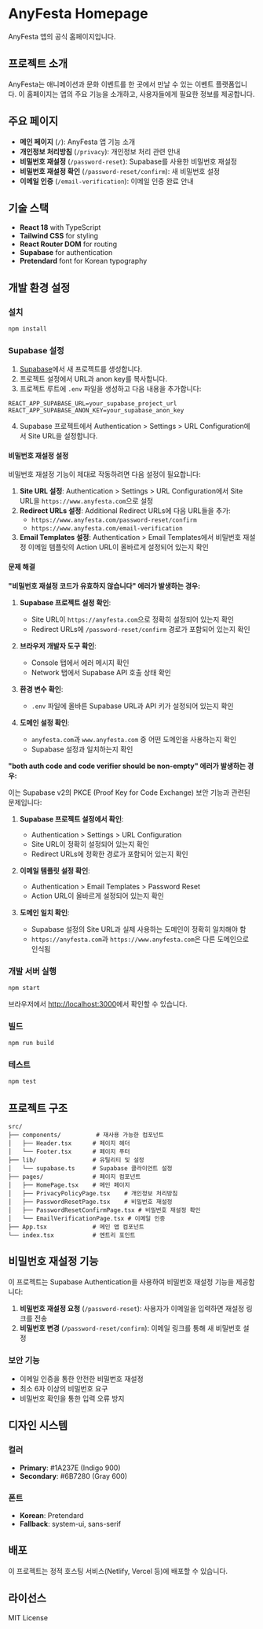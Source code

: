 # AnyFesta Homepage

AnyFesta 앱의 공식 홈페이지입니다.

## 프로젝트 소개

AnyFesta는 애니메이션과 문화 이벤트를 한 곳에서 만날 수 있는 이벤트 플랫폼입니다.
이 홈페이지는 앱의 주요 기능을 소개하고, 사용자들에게 필요한 정보를 제공합니다.

## 주요 페이지

- **메인 페이지** (`/`): AnyFesta 앱 기능 소개
- **개인정보 처리방침** (`/privacy`): 개인정보 처리 관련 안내
- **비밀번호 재설정** (`/password-reset`): Supabase를 사용한 비밀번호 재설정
- **비밀번호 재설정 확인** (`/password-reset/confirm`): 새 비밀번호 설정
- **이메일 인증** (`/email-verification`): 이메일 인증 완료 안내

## 기술 스택

- **React 18** with TypeScript
- **Tailwind CSS** for styling
- **React Router DOM** for routing
- **Supabase** for authentication
- **Pretendard** font for Korean typography

## 개발 환경 설정

### 설치

```bash
npm install
```

### Supabase 설정

1. [Supabase](https://supabase.com)에서 새 프로젝트를 생성합니다.
2. 프로젝트 설정에서 URL과 anon key를 복사합니다.
3. 프로젝트 루트에 `.env` 파일을 생성하고 다음 내용을 추가합니다:

```env
REACT_APP_SUPABASE_URL=your_supabase_project_url
REACT_APP_SUPABASE_ANON_KEY=your_supabase_anon_key
```

4. Supabase 프로젝트에서 Authentication > Settings > URL Configuration에서 Site URL을 설정합니다.

#### 비밀번호 재설정 설정

비밀번호 재설정 기능이 제대로 작동하려면 다음 설정이 필요합니다:

1. **Site URL 설정**: Authentication > Settings > URL Configuration에서 Site URL을 `https://www.anyfesta.com`으로 설정
2. **Redirect URLs 설정**: Additional Redirect URLs에 다음 URL들을 추가:
   - `https://www.anyfesta.com/password-reset/confirm`
   - `https://www.anyfesta.com/email-verification`
3. **Email Templates 설정**: Authentication > Email Templates에서 비밀번호 재설정 이메일 템플릿의 Action URL이 올바르게 설정되어 있는지 확인

#### 문제 해결

**"비밀번호 재설정 코드가 유효하지 않습니다" 에러가 발생하는 경우:**

1. **Supabase 프로젝트 설정 확인**:
   - Site URL이 `https://anyfesta.com`으로 정확히 설정되어 있는지 확인
   - Redirect URLs에 `/password-reset/confirm` 경로가 포함되어 있는지 확인

2. **브라우저 개발자 도구 확인**:
   - Console 탭에서 에러 메시지 확인
   - Network 탭에서 Supabase API 호출 상태 확인

3. **환경 변수 확인**:
   - `.env` 파일에 올바른 Supabase URL과 API 키가 설정되어 있는지 확인

4. **도메인 설정 확인**:
   - `anyfesta.com`과 `www.anyfesta.com` 중 어떤 도메인을 사용하는지 확인
   - Supabase 설정과 일치하는지 확인

**"both auth code and code verifier should be non-empty" 에러가 발생하는 경우:**

이는 Supabase v2의 PKCE (Proof Key for Code Exchange) 보안 기능과 관련된 문제입니다:

1. **Supabase 프로젝트 설정에서 확인**:
   - Authentication > Settings > URL Configuration
   - Site URL이 정확히 설정되어 있는지 확인
   - Redirect URLs에 정확한 경로가 포함되어 있는지 확인

2. **이메일 템플릿 설정 확인**:
   - Authentication > Email Templates > Password Reset
   - Action URL이 올바르게 설정되어 있는지 확인

3. **도메인 일치 확인**:
   - Supabase 설정의 Site URL과 실제 사용하는 도메인이 정확히 일치해야 함
   - `https://anyfesta.com`과 `https://www.anyfesta.com`은 다른 도메인으로 인식됨

### 개발 서버 실행

```bash
npm start
```

브라우저에서 [http://localhost:3000](http://localhost:3000)에서 확인할 수 있습니다.

### 빌드

```bash
npm run build
```

### 테스트

```bash
npm test
```

## 프로젝트 구조

```
src/
├── components/          # 재사용 가능한 컴포넌트
│   ├── Header.tsx      # 페이지 헤더
│   └── Footer.tsx      # 페이지 푸터
├── lib/                # 유틸리티 및 설정
│   └── supabase.ts     # Supabase 클라이언트 설정
├── pages/              # 페이지 컴포넌트
│   ├── HomePage.tsx    # 메인 페이지
│   ├── PrivacyPolicyPage.tsx    # 개인정보 처리방침
│   ├── PasswordResetPage.tsx    # 비밀번호 재설정
│   ├── PasswordResetConfirmPage.tsx # 비밀번호 재설정 확인
│   └── EmailVerificationPage.tsx # 이메일 인증
├── App.tsx             # 메인 앱 컴포넌트
└── index.tsx           # 엔트리 포인트
```

## 비밀번호 재설정 기능

이 프로젝트는 Supabase Authentication을 사용하여 비밀번호 재설정 기능을 제공합니다:

1. **비밀번호 재설정 요청** (`/password-reset`): 사용자가 이메일을 입력하면 재설정 링크를 전송
2. **비밀번호 변경** (`/password-reset/confirm`): 이메일 링크를 통해 새 비밀번호 설정

### 보안 기능

- 이메일 인증을 통한 안전한 비밀번호 재설정
- 최소 6자 이상의 비밀번호 요구
- 비밀번호 확인을 통한 입력 오류 방지

## 디자인 시스템

### 컬러

- **Primary**: #1A237E (Indigo 900)
- **Secondary**: #6B7280 (Gray 600)

### 폰트

- **Korean**: Pretendard
- **Fallback**: system-ui, sans-serif

## 배포

이 프로젝트는 정적 호스팅 서비스(Netlify, Vercel 등)에 배포할 수 있습니다.

## 라이선스

MIT License